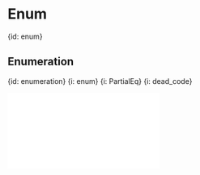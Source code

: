 # Enum
{id: enum}

## Enumeration
{id: enumeration}
{i: enum}
{i: PartialEq}
{i: dead_code}

![](examples/enums/weekdays/src/main.rs)
